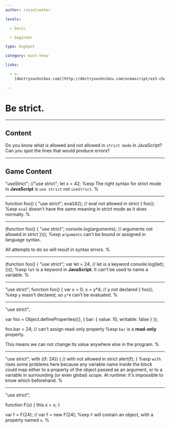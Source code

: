 ```yaml
---
author: rosielowther

levels:

  - basic

  - beginner

type: bugSpot

category: must-know

links:

  - >-
    [dmitrysoshnikov.com](http://dmitrysoshnikov.com/ecmascript/es5-chapter-2-strict-mode/){website}

---
```

# Be strict.

---
## Content

Do you know what is allowed and not allowed in `strict mode` in JavaScript? Can you spot the lines that would produce errors?

---
## Game Content

"useStrict";
//"use strict";
let x = 42;
%exp
The right syntax for strict mode in **JavaScript** is `use strict` not `useStrict`.
%

---
function foo() {
  "use strict";
  eval(42);
// eval not allowed in strict
}
foo();
%exp
`eval` doesn't have the same meaning in strict mode as it does normally.
%

---
(function foo() {
  "use strict";
   console.log(arguments);
// arguments not allowed in strict
})();
%exp
`arguments` can't be bound or assigned in language syntax.

All attempts to do so will result in syntax errors.
%

---
(function foo() {
  "use strict";
   var let = 24;
// let is a keyword
   console.log(let);
})();
%exp
`let` is a keyword in **JavaScript**. It can’t be used to name a variable.
%

---
"use strict";
function foo() {
  var x = 0;
  x = y*4;
// y not declared
}
foo();
%exp
`y` wasn't declared, so `y*4` can’t be evaluated.
%

---
"use strict";

var foo = Object.defineProperties({}, {
  bar: {
    value: 10,
    writable: false
  }
});

foo.bar = 24;
// can't assign read-only property
%exp
`bar` is a **read-only** property.

This means we can not change its value anywhere else in the program.
%

---
"use strict";
with ({f: 24}) {
// with not allowed in strict
  alert(f);
}
%exp
`with` rises some problems here because any variable name inside the block could map either to a property of the object passed as an argument, or to a variable in surrounding (or even global) scope.
At runtime: it's impossible to know which beforehand.
%

---
"use strict";

function F(x) {
  this.x = x;
}

var f = F(24);
// var f = new F(24);
%exp
`F` will contain an object, with a property named `x`.
%
 
